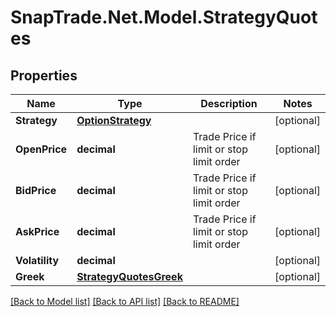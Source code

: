 # SnapTrade.Net.Model.StrategyQuotes

## Properties

Name | Type | Description | Notes
------------ | ------------- | ------------- | -------------
**Strategy** | [**OptionStrategy**](OptionStrategy.md) |  | [optional] 
**OpenPrice** | **decimal** | Trade Price if limit or stop limit order | [optional] 
**BidPrice** | **decimal** | Trade Price if limit or stop limit order | [optional] 
**AskPrice** | **decimal** | Trade Price if limit or stop limit order | [optional] 
**Volatility** | **decimal** |  | [optional] 
**Greek** | [**StrategyQuotesGreek**](StrategyQuotesGreek.md) |  | [optional] 

[[Back to Model list]](../README.md#documentation-for-models) [[Back to API list]](../README.md#documentation-for-api-endpoints) [[Back to README]](../README.md)

